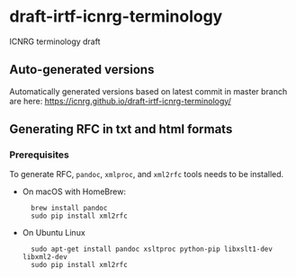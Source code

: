 draft-irtf-icnrg-terminology
============================

ICNRG terminology draft

## Auto-generated versions

Automatically generated versions based on latest commit in master branch are here: https://icnrg.github.io/draft-irtf-icnrg-terminology/


## Generating RFC in txt and html formats

### Prerequisites

To generate RFC, `pandoc`, `xmlproc`, and `xml2rfc` tools needs to be installed.

- On macOS with HomeBrew:

        brew install pandoc
        sudo pip install xml2rfc

- On Ubuntu Linux

        sudo apt-get install pandoc xsltproc python-pip libxslt1-dev libxml2-dev
        sudo pip install xml2rfc
